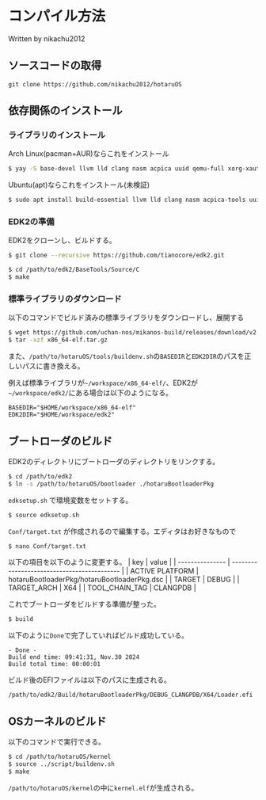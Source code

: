 # コンパイル方法
Written by nikachu2012 

## ソースコードの取得
```
git clone https://github.com/nikachu2012/hotaruOS
```

## 依存関係のインストール

### ライブラリのインストール
Arch Linux(pacman+AUR)ならこれをインストール
```bash
$ yay -S base-devel llvm lld clang nasm acpica uuid qemu-full xorg-xauth unzip dosfstools
```

Ubuntu(apt)ならこれをインストール(未検証)
```bash
$ sudo apt install build-essential llvm lld clang nasm acpica-tools uuid-dev qemu-system-x86 qemu-utils xauth unzip python3-distutils ca-certificates
```

### EDK2の準備
EDK2をクローンし、ビルドする。
```bash
$ git clone --recursive https://github.com/tianocore/edk2.git
```
```bash
$ cd /path/to/edk2/BaseTools/Source/C
$ make
```

### 標準ライブラリのダウンロード
以下のコマンドでビルド済みの標準ライブラリをダウンロードし、展開する
```bash
$ wget https://github.com/uchan-nos/mikanos-build/releases/download/v2.0/x86_64-elf.tar.gz
$ tar -xzf x86_64-elf.tar.gz
```

また、`/path/to/hotaruOS/tools/buildenv.sh`の`BASEDIR`と`EDK2DIR`のパスを正しいパスに書き換える。

例えば標準ライブラリが`~/workspace/x86_64-elf/`、EDK2が`~/workspace/edk2/`にある場合は以下のようになる。
```
BASEDIR="$HOME/workspace/x86_64-elf"
EDK2DIR="$HOME/workspace/edk2"
```


## ブートローダのビルド

EDK2のディレクトリにブートローダのディレクトリをリンクする。
```bash
$ cd /path/to/edk2
$ ln -s /path/to/hotaruOS/bootloader ./hotaruBootloaderPkg
```

`edksetup.sh` で環境変数をセットする。
```bash
$ source edksetup.sh
```

`Conf/target.txt` が作成されるので編集する。エディタはお好きなもので
```bash
$ nano Conf/target.txt
```

以下の項目を以下のように変更する。
| key             | value                                       |
| --------------- | ------------------------------------------- |
| ACTIVE PLATFORM | hotaruBootloaderPkg/hotaruBootloaderPkg.dsc |
| TARGET          | DEBUG                                       |
| TARGET_ARCH     | X64                                         |
| TOOL_CHAIN_TAG  | CLANGPDB                                    |

これでブートローダをビルドする準備が整った。
```bash
$ build
```

以下のように`Done`で完了していればビルド成功している。
```
- Done -
Build end time: 09:41:31, Nov.30 2024
Build total time: 00:00:01
```

ビルド後のEFIファイルは以下のパスに生成される。
```
/path/to/edk2/Build/hotaruBootloaderPkg/DEBUG_CLANGPDB/X64/Loader.efi
```

## OSカーネルのビルド
以下のコマンドで実行できる。
```bash
$ cd /path/to/hotaruOS/kernel
$ source ../script/buildenv.sh
$ make
```

`/path/to/hotaruOS/kernel`の中に`kernel.elf`が生成される。
